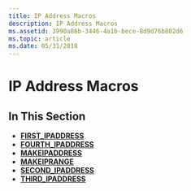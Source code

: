 ```yaml
---
title: IP Address Macros
description: IP Address Macros
ms.assetid: 3990a86b-3446-4a1b-bece-8d9d76b802d6
ms.topic: article
ms.date: 05/31/2018
---
```


# IP Address Macros

## In This Section

-   [**FIRST\_IPADDRESS**](/windows/desktop/api/Commctrl/nf-commctrl-first_ipaddress)
-   [**FOURTH\_IPADDRESS**](/windows/desktop/api/Commctrl/nf-commctrl-fourth_ipaddress)
-   [**MAKEIPADDRESS**](/windows/desktop/api/Commctrl/nf-commctrl-makeipaddress)
-   [**MAKEIPRANGE**](/windows/desktop/api/Commctrl/nf-commctrl-makeiprange)
-   [**SECOND\_IPADDRESS**](/windows/desktop/api/Commctrl/nf-commctrl-second_ipaddress)
-   [**THIRD\_IPADDRESS**](/windows/desktop/api/Commctrl/nf-commctrl-third_ipaddress)

 

 





